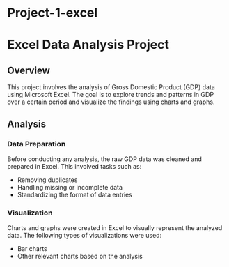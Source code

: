 # Project-1-excel
# Excel Data Analysis Project

## Overview

This project involves the analysis of Gross Domestic Product (GDP) data using Microsoft Excel. The goal is to explore trends and patterns in GDP over a certain period and visualize the findings using charts and graphs.



## Analysis

### Data Preparation

Before conducting any analysis, the raw GDP data was cleaned and prepared in Excel. This involved tasks such as:
- Removing duplicates
- Handling missing or incomplete data
- Standardizing the format of data entries
  
 ### Visualization
Charts and graphs were created in Excel to visually represent the analyzed data. The following types of visualizations were used:
- Bar charts
- Other relevant charts based on the analysis
